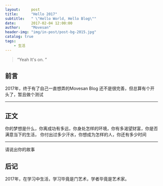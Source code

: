 ```yaml
---
layout:     post
title:      "Hello 2017"
subtitle:   " \"Hello World, Hello Blog\""
date:       2017-02-04 12:00:00
author:     "Movesan"
header-img: "img/in-post/post-bg-2015.jpg"
catalog: true
tags:
    - 生活
---
```


> “Yeah It's on. ”


## 前言

2017年，终于有了自己一直想弄的Movesan Blog
还不是很完善，但总算有个开头了，暂且做个测试

---

## 正文

你的梦想是什么，你离成功有多远，你身处怎样的环境，你有多渴望财富，你是否满意当下的生活，
你付出过多少汗水，你想成为怎样的人，你还有多少时间

---

请说出你的故事

## 后记

2017年，在学习中生活，学习毕竟是门艺术，学者毕竟是艺术家。
